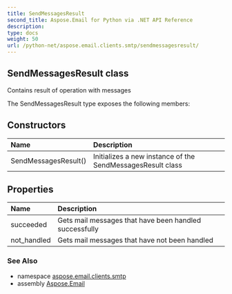 ```yaml
---
title: SendMessagesResult
second_title: Aspose.Email for Python via .NET API Reference
description: 
type: docs
weight: 50
url: /python-net/aspose.email.clients.smtp/sendmessagesresult/
---
```


## SendMessagesResult class

Contains result of operation with messages

The SendMessagesResult type exposes the following members:
## Constructors
| Name | Description |
| :- | :- |
|SendMessagesResult()|Initializes a new instance of the SendMessagesResult class|
## Properties
| Name | Description |
| :- | :- |
|succeeded|Gets mail messages that have been handled successfully|
|not_handled|Gets mail messages that have not been handled|

### See Also

* namespace [aspose.email.clients.smtp](/email/python-net/aspose.email.clients.smtp/)
* assembly [Aspose.Email](/email/python-net/)

